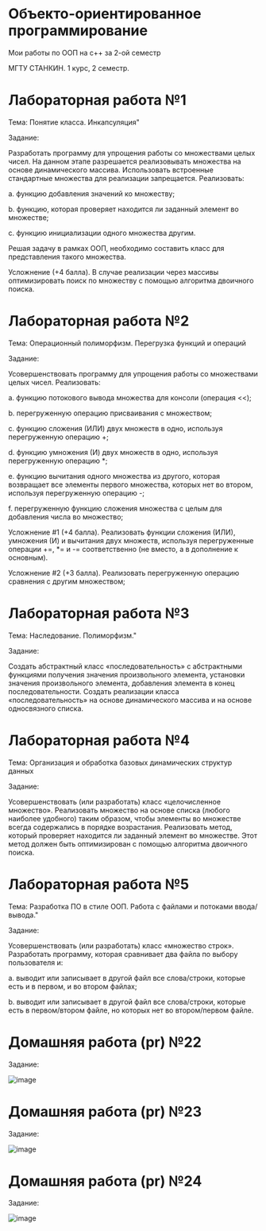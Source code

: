 # Объекто-ориентированное программирование
Мои работы по ООП на с++ за 2-ой семестр

МГТУ СТАНКИН. 1 курс, 2 семестр.

# Лабораторная работа №1
Тема: Понятие класса. Инкапсуляция"

Задание:

Разработать программу для упрощения работы со множествами целых чисел.
На данном этапе разрешается реализовывать множества на основе динамического массива. Использовать встроенные стандартные множества для реализации запрещается.
Реализовать:

a. функцию добавления значений ко множеству;

b. функцию, которая проверяет находится ли заданный элемент во множестве;

c. функцию инициализации одного множества другим.

Решая задачу в рамках ООП, необходимо составить класс для представления такого множества.

Усложнение (+4 балла). В случае реализации через массивы оптимизировать поиск по множеству с помощью алгоритма двоичного поиска.

# Лабораторная работа №2
Тема: Операционный полиморфизм. Перегрузка функций и операций

Задание:

Усовершенствовать программу для упрощения работы со множествами целых чисел.
Реализовать:

a. функцию потокового вывода множества для консоли (операция <<);

b. перегруженную операцию присваивания с множеством;

c. функцию сложения (ИЛИ) двух множеств в одно, используя перегруженную операцию +;

d. функцию умножения (И) двух множеств в одно, используя перегруженную операцию *;

e. функцию вычитания одного множества из другого, которая возвращает все элементы первого множества, которых нет во втором, используя перегруженную операцию -;

f. перегруженную функцию сложения множества с целым для добавления числа во множество;

Усложнение #1 (+4 балла). Реализовать функции сложения (ИЛИ), умножения (И) и вычитания двух множеств, используя перегруженные операции +=, *= и -= соответственно (не вместо, а в дополнение к основным).

Усложнение #2 (+3 балла). Реализовать перегруженную операцию сравнения с другим множеством;

# Лабораторная работа №3
Тема: Наследование. Полиморфизм."

Задание:

Создать абстрактный класс «последовательность» с абстрактными функциями получения значения произвольного элемента, установки значения произвольного элемента, добавления элемента в конец последовательности. Создать реализации класса «последовательность» на основе динамического массива и на основе односвязного списка.

# Лабораторная работа №4
Тема: Организация и обработка базовых динамических структур данных

Задание:

Усовершенствовать (или разработать) класс «целочисленное множество». Реализовать множество на основе списка (любого наиболее удобного) таким образом, чтобы элементы во множестве всегда содержались в порядке возрастания. Реализовать метод, который проверяет находится ли заданный элемент во множестве. Этот метод должен быть оптимизирован с помощью алгоритма двоичного поиска.

# Лабораторная работа №5
Тема: Разработка ПО в стиле ООП. Работа с файлами и потоками ввода/вывода."

Задание:

Усовершенствовать (или разработать) класс «множество строк». Разработать программу, которая сравнивает два файла по выбору пользователя и:

a. выводит или записывает в другой файл все слова/строки, которые есть и в первом, и во втором файлах;

b. выводит или записывает в другой файл все слова/строки, которые есть в первом/втором файле, но которых нет во втором/первом файле.

# Домашняя работа (pr) №22
Задание:

![image](https://github.com/imMonkaS/oop-sem-2/assets/51020901/844757d1-e0bd-4b6d-886a-8118b86222fe)

# Домашняя работа (pr) №23
Задание:

![image](https://github.com/imMonkaS/oop-sem-2/assets/51020901/1c1d2727-885c-471b-b5f6-db2bb1590877)

# Домашняя работа (pr) №24
Задание:

![image](https://github.com/imMonkaS/oop-sem-2/assets/51020901/6a882d0a-eaef-432d-a2f3-d41c91350900)






